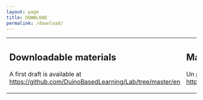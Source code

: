 ```yaml
---
layout: page
title: DOWNLOAD
permalink: /download/
---
```


<table class="egt">

  <td>

   ## Downloadable materials
   A first draft is available at <https://github.com/DuinoBasedLearning/Lab/tree/master/en>

  </td>

  <td>
  
  ## Material descargable
  Un primer borrador disponible en <https://github.com/DuinoBasedLearning/Lab/tree/master/es>

  </td>
  
  <td>
  
  ## Material descarregable
  Un primer esborrany està disponible en <https://github.com/DuinoBasedLearning/Lab/tree/master/cat>

  </td>
  
</table>
